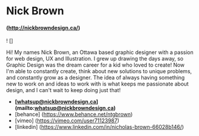 # Nick Brown

#### (http://nickbrowndesign.ca/)

! []

Hi! My names Nick Brown, an Ottawa based graphic designer with a passion for web design, UX and Illustration.
I grew up drawing the days away, so Graphic Design was the dream career for a kid who loved to create! Now I'm able to constantly create, think about new solutions to unique problems, and constantly grow as a designer. The idea of always having something new to work on and ideas to work with is what keeps me passionate about design, and I can't wait to keep doing just that!

- **[whatsup@nickbrowndesign.ca] (mailto:whatsup@nickbrowndesign.ca)**
- [behance] (https://www.behance.net/ntgbrown)
- [vimeo] (https://vimeo.com/user71123987)
- [linkedin] (https://www.linkedin.com/in/nicholas-brown-66028b146/)
